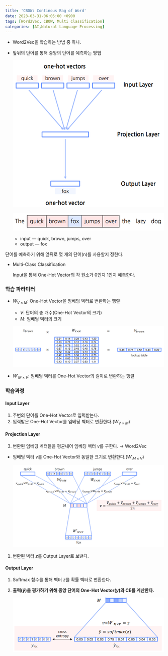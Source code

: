 ```yaml
---
title: 'CBOW: Continous Bag of Word'
date: 2023-03-31-06:05:00 +0900
tags: [Word2Vec, CBOW, Multi Classification]
categories: [AI,Natural Language Processing]
---
```

- Word2Vec을 학습하는 방법 중 하나.
- 앞뒤의 단어를 통해 중앙의 단어를 예측하는 방법
    
    ![CBOW](/assets/post_imgs/CBOW-5.png)
    
    ![CBOW](/assets/post_imgs/CBOW-1.png)
    
    - input — quick, brown, jumps, over
    - output — fox

단어를 예측하기 위해 앞뒤로 몇 개의 단어(n)를 사용할지 정한다.

- Multi-Class Classification
    
    Input을 통해 One-Hot Vector의 각 원소가 0인지 1인지 예측한다.
    

### 학습 파라미터

- $W_{V\times M}$: One-Hot Vector을 임베딩 벡터로 변환하는 행렬
    - $V$: 단어의 총 개수(One-Hot Vector의 크기)
    - $M$: 임베딩 벡터의 크기
    
    ![CBOW](/assets/post_imgs/CBOW-2.png)
    
- $W'_{M\times V}$: 임베딩 벡터를 One-Hot Vector의 길이로 변환하는 행렬

### 학습과정

#### Input Layer
1. 주변의 단어를 One-Hot Vector로 입력받는다.
2. 입력받은 One-Hot Vector를 임베딩 벡터로 변환한다.($W_{V\times M}$)
#### Projection Layer
3. 변환된 임베딩 벡터들을 평균내어 임베딩 벡터 $v$를 구한다. → Word2Vec
- 임베딩 벡터 $v$를 One-Hot Vector와 동일한 크기로 변환한다.($W'_{M\times V}$)
    
    ![CBOW](/assets/post_imgs/CBOW-3.png)
    
1. 변환된 벡터 $z$를 Output Layer로 보낸다.
#### Output Layer
1. Softmax 함수를 통해 벡터 $z$를 확률 벡터로 변환한다.
2. **출력($\hat y$)을 평가하기 위해 중앙 단어의 One-Hot Vector($y$)와 CE를 계산한다.**
    
    ![CBOW](/assets/post_imgs/CBOW-4.png)